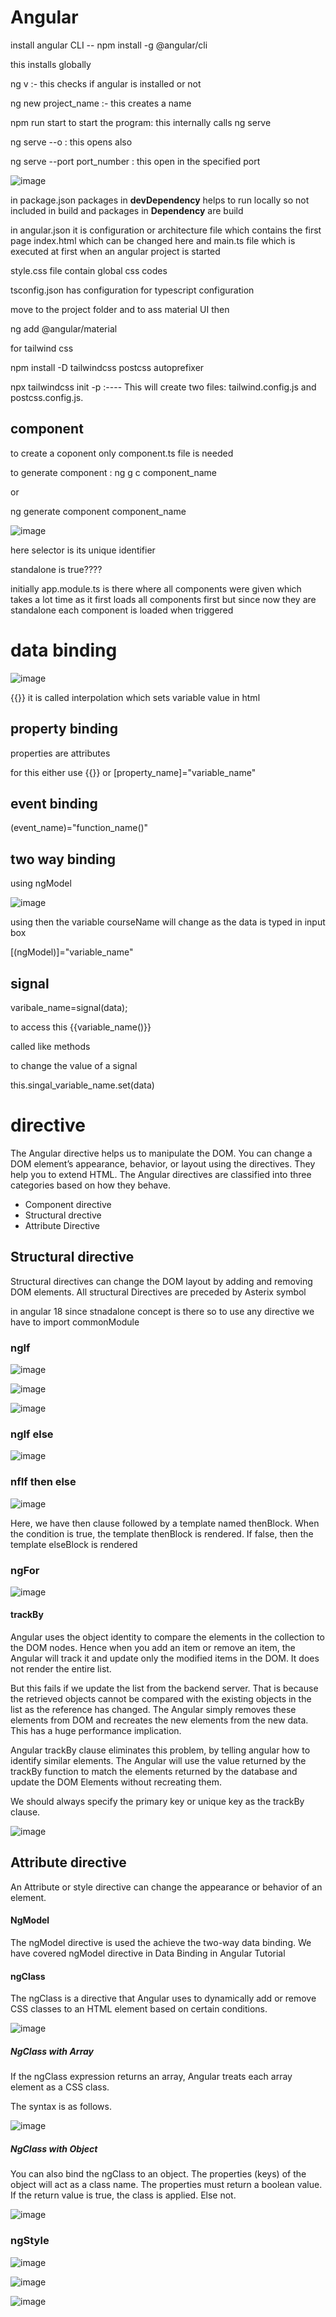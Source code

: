 # Angular
<p>install angular CLI -- npm install -g @angular/cli</p>
<p>this installs globally</p>

<p>ng v :- this checks if angular is installed or not</p>
<p>ng new project_name  :- this creates a name</p>

<p>npm run start to start the program: this internally calls ng serve</p> 
<p>ng serve --o : this opens also</p>
<p>ng serve --port port_number : this open in the specified port</p>

![image](https://github.com/user-attachments/assets/3e6f1a5a-2d65-4b9e-a91d-22920fcb19a6)

<p>in package.json packages in <b>devDependency</b> helps to run locally so not included in build and packages in <b>Dependency</b> are build</p>

<p>in angular.json it is configuration or architecture file  which contains the first page index.html which can be changed here and main.ts file which is executed at first when an angular project is started</p>

<p>style.css file contain global css codes</p>
<p>tsconfig.json has configuration for typescript configuration</p>

<p>move to the project folder and to ass material UI then </p>
<p>ng add @angular/material</p>

<p>for tailwind css</p>
<p>npm install -D tailwindcss postcss autoprefixer</p>
<p>npx tailwindcss init -p         :---- This will create two files: tailwind.config.js and postcss.config.js.</p>

<h2>component</h2>
to create a coponent only component.ts file is needed
<p>to generate component :    ng g c component_name</p>
or
<p>ng generate component component_name</p>

![image](https://github.com/user-attachments/assets/05c369ef-2b02-49c9-a529-246508ce62eb)


here selector is its unique identifier
<p>standalone is true????</p>
<p>initially app.module.ts is there where all components were given which takes a lot time as it first loads all components first but since now they are standalone each component is loaded when triggered</p>


<h1>data binding</h1>

![image](https://github.com/user-attachments/assets/e04a5815-151e-4ce4-b9c7-d73ca22abaeb)


{{}} it is called interpolation which sets variable value in html 

<h2>property binding</h2>
properties are attributes

for this either use {{}} or [property_name]="variable_name" 


<h2>event binding</h2>
(event_name)="function_name()"

<h2>two way binding</h2>
using ngModel

![image](https://github.com/user-attachments/assets/34bb85ad-42ca-4c77-9960-23fb2867a04e)

using then the variable courseName will change as the data is typed in input box

<p>[(ngModel)]="variable_name"</p>

<h2>signal</h2>

varibale_name=signal(data);

<p>to access this {{variable_name()}}</p> 
called like methods


<p>to change the value of a signal</p>

this.singal_variable_name.set(data)

<h1>directive</h1>
<p>The Angular directive helps us to manipulate the DOM. You can change a DOM element’s appearance, behavior, or layout using the directives. They help you to extend HTML. The Angular directives are classified into three categories based on how they behave. </p> 
<ul><li>Component directive</li>
<li>Structural drective</li>
<li>Attribute Directive</li></ul>

<h2>Structural directive</h2>

<p>Structural directives can change the DOM layout by adding and removing DOM elements. All structural Directives are preceded by Asterix symbol</p>
<p>in angular 18 since stnadalone concept is there so to use any directive we have to import commonModule</p>

<h3>ngIf</h3>

![image](https://github.com/user-attachments/assets/22b75bba-7545-407e-913c-48abd558f9f5)

![image](https://github.com/user-attachments/assets/d4996a37-77a4-45c4-a811-2baf44d7d375)

![image](https://github.com/user-attachments/assets/51b99c37-aa89-4f3f-90d7-7b16755c9720)

<h3>ngIf else</h3>

![image](https://github.com/user-attachments/assets/121c67ce-4173-4327-95d4-fd012af5235e)

<h3>nfIf then else</h3>

![image](https://github.com/user-attachments/assets/71d3dc29-a584-481c-b8f9-a192d49e420e)

<p>Here, we have then clause followed by a template named thenBlock.
When the condition is true, the template thenBlock is rendered. If false, then the template elseBlock is rendered</p>

<h3>ngFor</h3>

![image](https://github.com/user-attachments/assets/ad31062e-24ac-4abe-bdd4-ad6b92fed1b5)

<h4>trackBy</h4>
<p>Angular uses the object identity to compare the elements in the collection to the DOM nodes. Hence when you add an item or remove an item, the Angular will track it and update only the modified items in the DOM. It does not render the entire list.

But this fails if we update the list from the backend server. That is because the retrieved objects cannot be compared with the existing objects in the list as the reference has changed. The Angular simply removes these elements from DOM and recreates the new elements from the new data. This has a huge performance implication.

Angular trackBy clause eliminates this problem, by telling angular how to identify similar elements. The Angular will use the value returned by the trackBy function to match the elements returned by the database and update the DOM Elements without recreating them.

We should always specify the primary key or unique key as the trackBy clause.</p>

![image](https://github.com/user-attachments/assets/5d64a783-5b0e-4eaf-afad-1b486cd60080)

<h2>Attribute directive</h2>
<p>An Attribute or style directive can change the appearance or behavior of an element.</p>
<h4>NgModel</h4>
<p>The ngModel directive is used the achieve the two-way data binding. We have covered ngModel directive in Data Binding in Angular Tutorial</p>
<h4>ngClass</h4>
<p>The ngClass is a directive that Angular uses to dynamically add or remove CSS classes to an HTML element based on certain conditions.</p>

![image](https://github.com/user-attachments/assets/aca31e1e-76d6-46ae-a290-7992795131ac)

<h5>NgClass with Array</h5>
<p>If the ngClass expression returns an array, Angular treats each array element as a CSS class.

The syntax is as follows.</p>

![image](https://github.com/user-attachments/assets/fcd156ce-be47-4c4a-8826-a164f1ef2105)

<h5>NgClass with Object</h5>
<p>You can also bind the ngClass to an object. The properties (keys) of the object will act as a class name. The properties must return a boolean value. If the return value is true, the class is applied. Else not.</p>

![image](https://github.com/user-attachments/assets/a38faea3-49c7-482f-95d2-f02f96dbbc91)

<h3>ngStyle</h3>

![image](https://github.com/user-attachments/assets/2f5dd0fa-dcf2-4a1b-8a13-0d39642e28e1)

![image](https://github.com/user-attachments/assets/98d7a039-5602-450a-9812-926b8d76c2d1)

![image](https://github.com/user-attachments/assets/59f5c5bf-c696-44d8-8636-dcafb8dc5233)

